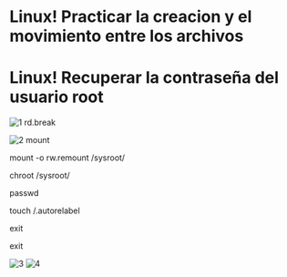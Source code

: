 # Linux! Practicar la creacion y el movimiento entre  los archivos 
# Linux! Recuperar la contraseña del usuario root



![1](https://user-images.githubusercontent.com/91298191/157996379-35f1b07e-5782-4302-bb3c-81560e6652a7.png)
rd.break



![2](https://user-images.githubusercontent.com/91298191/157996380-23f9fed1-77e7-4952-a9c9-944f275256e9.png)
mount

mount -o rw.remount /sysroot/

chroot /sysroot/

passwd

touch /.autorelabel

exit 

exit

![3](https://user-images.githubusercontent.com/91298191/157996381-0852607b-eb2f-4e48-9e93-b7322f2714bb.png)
![4](https://user-images.githubusercontent.com/91298191/157996376-8fcd20ad-0b6c-44db-b8d2-e5dc6d50a27d.png)
